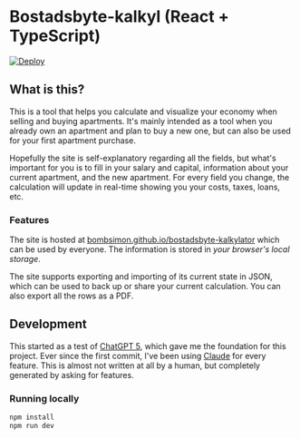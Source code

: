 # Bostadsbyte-kalkyl (React + TypeScript)

[![Deploy](https://github.com/bombsimon/bostadsbyte-kalkylator/actions/workflows/deploy.yaml/badge.svg)](https://github.com/bombsimon/bostadsbyte-kalkylator/actions/workflows/deploy.yaml)

## What is this?

This is a tool that helps you calculate and visualize your economy when selling
and buying apartments. It's mainly intended as a tool when you already own an
apartment and plan to buy a new one, but can also be used for your first
apartment purchase.

Hopefully the site is self-explanatory regarding all the fields, but what's
important for you is to fill in your salary and capital, information about your
current apartment, and the new apartment. For every field you change, the
calculation will update in real-time showing you your costs, taxes, loans, etc.

### Features

The site is hosted at [bombsimon.github.io/bostadsbyte-kalkylator][site url]
which can be used by everyone. The information is stored in _your browser's
local storage_.

The site supports exporting and importing of its current state in JSON, which
can be used to back up or share your current calculation. You can also export
all the rows as a PDF.

## Development

This started as a test of [ChatGPT 5][chatgpt], which gave me the foundation for
this project. Ever since the first commit, I've been using [Claude] for every
feature. This is almost not written at all by a human, but completely generated
by asking for features.

### Running locally

```bash
npm install
npm run dev
```

[chatgpt]: https://chatgpt.com/
[Claude]: https://claude.ai/
[site url]: https://bombsimon.github.io/bostadsbyte-kalkylator

